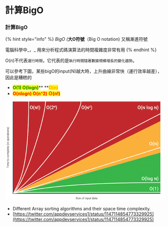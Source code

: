 # 計算BigO

### 計算BigO

{% hint style="info" %}
_BigO (_**大O符號**（Big O notation) 又稱漸進符號

電腦科學中_，_ 用來分析程式碼演算法的時間複雜度非常有用
{% endhint %}

O(n)不代表`運行時間`，它代表的是`執行時間隨著數據規模增長的變化趨勢`。



可以參考下圖，某些bigO的input(N)越大時，上升曲線非常快（運行效率越差），因此是糟糕的

* <mark style="color:green;">**O(1) O(logn)**</mark>** **<mark style="color:orange;">**O(n)**</mark>&#x20;
* <mark style="color:red;">**O(nlogn) O(n^2) Ｏ(n!)**</mark>&#x20;

![](../../.gitbook/assets/big-o-chart-tutorial-bazar-aymptotic-notations-1.png)



* Different Array sorting algorithms and their space time complexity.
* [https://twitter.com/appdevservices1/status/1147114854773329925](https://twitter.com/appdevservices1/status/1147114854773329925)











